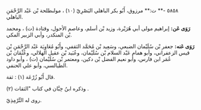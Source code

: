 ٥٨٥٨ -** ت:** مرزوق، أَبُو بكر الباهلي البَصْرِيّ (١٠) ، مولىطلحة بْن عَبْد الرَّحْمَنِ الباهلي.

**رَوَى عَن:** إبراهيم مولى أبي هُرَيْرة، وزيد بْن أسلم، وعاصم الأحول، وقتادة (ت) ، ومحمد بْن المنكدر، وأبي الزبير المكي.

**رَوَى عَنه:** جعفر بْن سُلَيْمان الضبعي، وسَعِيد بْن مُحَمَّد الثقفي، وأَبُو مُعَاوِيَة عَبْد الرَّحْمَنِ بْن قيس الزعفراني، وأبو همام عَبْد السلام بْن سُلَيْمان، وعُبَيد بْن عقيل الهلالي، وعُثْمَان بْن عُمَر ابن فارس، وأبو نعيم الفضل بْن دكين، ومعتمر بْن سُلَيْمان (ت) ، وأبو داود الطيالسي، وأبو علي الحنفي.

قال أَبُو زُرْعَة (١) : ثقة.

وذكره ابنُ حِبَّان في كتاب "الثقات (٢) .

روى له التِّرْمِذِيّ.
